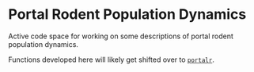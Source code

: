 # Portal Rodent Population Dynamics 

Active code space for working on some descriptions of portal rodent population dynamics. 

Functions developed here will likely get shifted over to [`portalr`](https://github.com/weecology/portalr).

